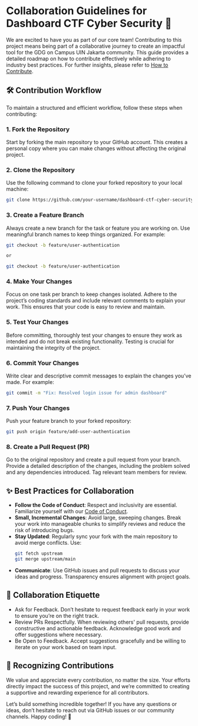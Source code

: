 # Collaboration Guidelines for Dashboard CTF Cyber Security 🚀

We are excited to have you as part of our core team! Contributing to this project means being part of a collaborative journey to create an impactful tool for the GDG on Campus UIN Jakarta community. This guide provides a detailed roadmap on how to contribute effectively while adhering to industry best practices. For further insights, please refer to [How to Contribute](https://opensource.guide/how-to-contribute/).

## 🛠️ Contribution Workflow

To maintain a structured and efficient workflow, follow these steps when contributing:

### 1. Fork the Repository

Start by forking the main repository to your GitHub account. This creates a personal copy where you can make changes without affecting the original project.

### 2. Clone the Repository

Use the following command to clone your forked repository to your local machine:
```bash
git clone https://github.com/your-username/dashboard-ctf-cyber-security.git
```

### 3. Create a Feature Branch

Always create a new branch for the task or feature you are working on. Use meaningful branch names to keep things organized. For example:
```bash
git checkout -b feature/user-authentication

or

git checkout -b feature/user-authentication
```

### 4. Make Your Changes

Focus on one task per branch to keep changes isolated. Adhere to the project’s coding standards and include relevant comments to explain your work. This ensures that your code is easy to review and maintain.

### 5. Test Your Changes

Before committing, thoroughly test your changes to ensure they work as intended and do not break existing functionality. Testing is crucial for maintaining the integrity of the project.

### 6. Commit Your Changes

Write clear and descriptive commit messages to explain the changes you’ve made. For example:
```bash
git commit -m "Fix: Resolved login issue for admin dashboard"
```

### 7. Push Your Changes

Push your feature branch to your forked repository:
```bash
git push origin feature/add-user-authentication
```

### 8. Create a Pull Request (PR)

Go to the original repository and create a pull request from your branch. Provide a detailed description of the changes, including the problem solved and any dependencies introduced. Tag relevant team members for review.

## ✨ Best Practices for Collaboration

- **Follow the Code of Conduct**: Respect and inclusivity are essential. Familiarize yourself with our [Code of Conduct](https://www.contributor-covenant.org/version/2/1/code_of_conduct/code_of_conduct.md).
- **Small, Incremental Changes**: Avoid large, sweeping changes. Break your work into manageable chunks to simplify reviews and reduce the risk of introducing bugs.
- **Stay Updated**: Regularly sync your fork with the main repository to avoid merge conflicts. Use:
  ```bash
  git fetch upstream
  git merge upstream/main
  ```
- **Communicate**: Use GitHub issues and pull requests to discuss your ideas and progress. Transparency ensures alignment with project goals.

## 🔄 Collaboration Etiquette

- Ask for Feedback. Don’t hesitate to request feedback early in your work to ensure you’re on the right track.
- Review PRs Respectfully. When reviewing others' pull requests, provide constructive and actionable feedback. Acknowledge good work and offer suggestions where necessary.
- Be Open to Feedback. Accept suggestions gracefully and be willing to iterate on your work based on team input.

## 🌟 Recognizing Contributions

We value and appreciate every contribution, no matter the size. Your efforts directly impact the success of this project, and we’re committed to creating a supportive and rewarding experience for all contributors.

Let’s build something incredible together! If you have any questions or ideas, don’t hesitate to reach out via GitHub issues or our community channels. Happy coding! 💪
